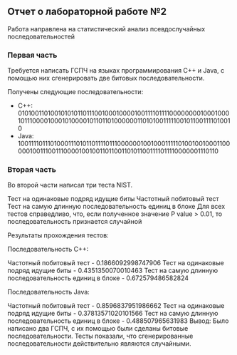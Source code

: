 ## Отчет о лабораторной работе №2

Работа направлена на статистический анализ псевдослучайных последовательностей 

### Первая часть

Требуется написать ГСПЧ на языках программирования С++ и Java, с помощью них сгенерировать две битовых последовательности.

Получены следующие последовательности:
  
  * C++: 010100110100101010110111001000100001001111011110000000010001000101110000100010100001011011010000001101010011111001011001111010010
  * Java: 10011110111010001110101101111011100000010010001111101001001000110000010011100111000010010011011001101011001111011110000001110110
 
### Вторая часть
Во второй части написал три теста NIST.

Тест на одинаковые подряд идущие биты
Частотный побитовый тест
Тест на самую длинную последовательность единиц в блоке
Для всех тестов справедливо, что, если полученное значение P value > 0.01, то последовательность признается случайной

Результаты прохождения тестов:

Последовательность С++:

Частотный побитовый тест - 0.1866092998747906
Тест на одинаковые подряд идущие биты - 0.4351350070010463
Тест на самую длинную последовательность единиц в блоке - 0.672579486582824

Последовательность Java:

Частотный побитовый тест - 0.8596837951986662
Тест на одинаковые подряд идущие биты - 0.37813571020101566
Тест на самую длинную последовательность единиц в блоке - 0.488507965631983
Вывод:
Было написано два ГСПЧ, с их помощью были сделаны битовые последовательности. Тесты показали, что сгенерированные последовательности действительно являются случайными.
 
